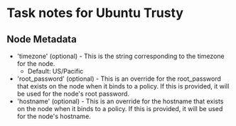 # Task notes for Ubuntu Trusty

## Node Metadata

- 'timezone' (optional) - This is the string corresponding to the timezone for
  the node.
  - Default: US/Pacific
- 'root_password' (optional) - This is an override for the root_password that
  exists on the node when it binds to a policy. If this is provided, it will be
  used for the node's root password.
- 'hostname' (optional) - This is an override for the hostname that exists
  on the node when it binds to a policy. If this is provided, it will be used
  for the node's hostname.